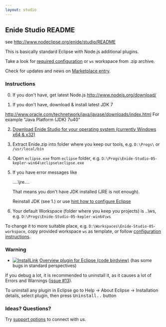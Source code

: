 ```yaml
---
layout: studio
---
```


## Enide Studio README

see <http://www.nodeclipse.org/enide/studio/README>

This is basically standard Eclipse with Node.js additional plugins.

Take a look for [required configuration](https://github.com/Nodeclipse/eclipse-node-ide/#configuration) or `ws` workspace from .zip archive. 

Check for updates and news on [Marketplace entry](http://marketplace.eclipse.org/content/enide-studio).

### Instructions

0. If you don't have, get latest Node.js <http://www.nodejs.org/download/>

1. If you don't have, download & install latest JDK 7

 <http://www.oracle.com/technetwork/java/javase/downloads/index.html>
 For example "Java Platform (JDK) 7u40"

2. [Download Enide Studio for your operating system (currently Windows x64 & x32)](https://sourceforge.net/projects/nodeclipse/files/Enide-Studio/)

3. Extract Enide.zip into folder where you keep our tools, e.g. `D:\Progs\` or `/usr/local/bin`

4. Open `eclipse.exe` from `eclipse` folder, e.g. <code>D:\Progs\Enide-Studio-05-kepler-win64\eclipse\eclipse.exe</code>

5. If you have error messages like

	....\jre\....
	
	That means you don't have JDK installed (JRE is not enough).
	
	Reinstall JDK (see 1.) or use [hint how to configure Eclipse](https://github.com/Nodeclipse/eclipse-node-ide/blob/master/Hints.md#select-jvm-for-eclipse-instance)
	
6. Your default Workspace (folder where you keep you projects) is ..\ws, 
 e.g. <code>D:\Progs\Enide-Studio-05-kepler-win64\ws</code>
 
 To change it to more suitable place, e.g. <code>D:\Workspaces\Enide-Studio-05-workspace</code>,
 copy provided workspace <code>ws</code> as template, or follow [configuration instructions](https://github.com/Nodeclipse/eclipse-node-ide#configuration).
 
### Warning

- [![InstallLink][1]](http://marketplace.eclipse.org/marketplace-client-intro?mpc_install=687236)
[Overview plugin for Eclipse (code birdview)](http://marketplace.eclipse.org/node/687236) (has some bugs in standard perspectives)

If you debug a lot, it is recommended to uninstall it, as it causes a lot of Errors and Warnings ([issue #13](https://code.google.com/p/sandipchitaleseclipseplugins/issues/detail?id=13)).

To uninstall any plugin in Eclipse go to Help -> About Eclipse -> Installation details, select plugin, then press <kbd>Uninstall..</kbd> button

  [1]: http://marketplace.eclipse.org/sites/all/modules/custom/marketplace/images/installbutton.png

### Ideas? Questions?

Try <a href="http://www.nodeclipse.org/#support">support options</a> to connect with us. 
 